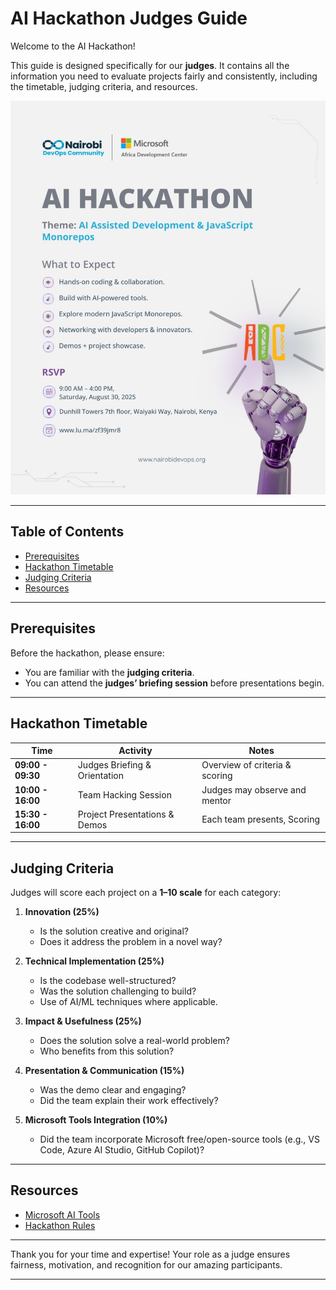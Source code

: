 # AI Hackathon Judges Guide  

Welcome to the AI Hackathon! 

This guide is designed specifically for our **judges**. It contains all the information you need to evaluate projects fairly and consistently, including the timetable, judging criteria, and resources.  

![banner](./images/ai-hackerthon-ms-ndc.jpeg)



---

## Table of Contents  

- [Prerequisites](#prerequisites)  
- [Hackathon Timetable](#hackathon-timetable)  
- [Judging Criteria](#judging-criteria)  
- [Resources](#resources)  

---

## Prerequisites  

Before the hackathon, please ensure:  
- You are familiar with the **judging criteria**.  
- You can attend the **judges’ briefing session** before presentations begin.  

---

## Hackathon Timetable  

| Time          | Activity                            | Notes |
|---------------|-------------------------------------|-------|
| **09:00 - 09:30** | Judges Briefing & Orientation        | Overview of criteria & scoring |
| **10:00 - 16:00** | Team Hacking Session                | Judges may observe and mentor |
| **15:30 - 16:00** | Project Presentations & Demos       | Each team presents, Scoring |

---

## Judging Criteria  

Judges will score each project on a **1–10 scale** for each category:  

1. **Innovation (25%)**  
   - Is the solution creative and original?  
   - Does it address the problem in a novel way?  

2. **Technical Implementation (25%)**  
   - Is the codebase well-structured?  
   - Was the solution challenging to build?  
   - Use of AI/ML techniques where applicable.  

3. **Impact & Usefulness (25%)**  
   - Does the solution solve a real-world problem?  
   - Who benefits from this solution?  

4. **Presentation & Communication (15%)**  
   - Was the demo clear and engaging?  
   - Did the team explain their work effectively?  

5. **Microsoft Tools Integration (10%)**  
   - Did the team incorporate Microsoft free/open-source tools (e.g., VS Code, Azure AI Studio, GitHub Copilot)?  


---

## Resources  

- [Microsoft AI Tools](https://learn.microsoft.com/en-us/ai/)  
- [Hackathon Rules](./JUDGES-RULES.md)  

---

Thank you for your time and expertise! 
Your role as a judge ensures fairness, motivation, and recognition for our amazing participants.  

---

